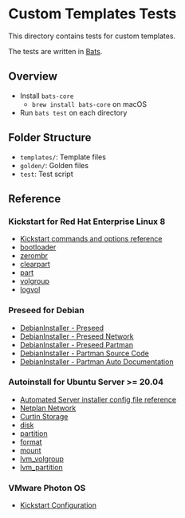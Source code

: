 <!--
Copyright 2023 Broadcom. All rights reserved.
SPDX-License-Identifier: BSD-2
-->

# Custom Templates Tests

This directory contains tests for custom templates.

The tests are written in [Bats](https://bats-core.readthedocs.io/en/stable/).

## Overview

- Install `bats-core`
  - `brew install bats-core` on macOS
- Run `bats test` on each directory

## Folder Structure

- `templates/`: Template files
- `golden/`: Golden files
- `test`: Test script

## Reference

### Kickstart for Red Hat Enterprise Linux 8

- [Kickstart commands and options reference](https://access.redhat.com/documentation/en-us/red_hat_enterprise_linux/8/html/system_design_guide/kickstart-commands-and-options-reference_system-design-guide#kickstart-commands-for-installation-program-configuration-and-flow-control_kickstart-commands-and-options-reference)
- [bootloader](https://access.redhat.com/documentation/en-us/red_hat_enterprise_linux/8/html/system_design_guide/kickstart-commands-and-options-reference_system-design-guide#bootloader-required_kickstart-commands-for-handling-storage)
- [zerombr](https://access.redhat.com/documentation/en-us/red_hat_enterprise_linux/8/html/system_design_guide/kickstart-commands-and-options-reference_system-design-guide#zerombr_kickstart-commands-for-handling-storage)
- [clearpart](https://access.redhat.com/documentation/en-us/red_hat_enterprise_linux/8/html/system_design_guide/kickstart-commands-and-options-reference_system-design-guide#clearpart_kickstart-commands-for-handling-storage)
- [part](https://access.redhat.com/documentation/en-us/red_hat_enterprise_linux/8/html/system_design_guide/kickstart-commands-and-options-reference_system-design-guide#part-or-partition_kickstart-commands-for-handling-storage)
- [volgroup](https://access.redhat.com/documentation/en-us/red_hat_enterprise_linux/8/html/system_design_guide/kickstart-commands-and-options-reference_system-design-guide#volgroup_kickstart-commands-for-handling-storage)
- [logvol](https://access.redhat.com/documentation/en-us/red_hat_enterprise_linux/8/html/system_design_guide/kickstart-commands-and-options-reference_system-design-guide#logvol_kickstart-commands-for-handling-storage)

### Preseed for Debian

- [DebianInstaller - Preseed](https://wiki.debian.org/DebianInstaller/Preseed)
- [DebianInstaller - Preseed Network](https://www.debian.org/releases/stable/amd64/apbs04.en.html#preseed-network)
- [DebianInstaller - Preseed Partman](https://www.debian.org/releases/stable/amd64/apbs04.en.html#preseed-partman)
- [DebianInstaller - Partman Source Code](https://salsa.debian.org/installer-team?filter=Partman)
- [DebianInstaller - Partman Auto Documentation](https://salsa.debian.org/installer-team/debian-installer/-/blob/master/doc/devel/partman-auto-recipe.txt)

### Autoinstall for Ubuntu Server >= 20.04

- [Automated Server installer config file reference](https://ubuntu.com/server/docs/install/autoinstall-reference)
- [Netplan Network](https://netplan.readthedocs.io/en/latest/netplan-yaml/)
- [Curtin Storage](https://curtin.readthedocs.io/en/latest/topics/storage.html)
- [disk](https://curtin.readthedocs.io/en/latest/topics/storage.html#disk-command)
- [partition](https://curtin.readthedocs.io/en/latest/topics/storage.html#partition-command)
- [format](https://curtin.readthedocs.io/en/latest/topics/storage.html#format-command)
- [mount](https://curtin.readthedocs.io/en/latest/topics/storage.html#mount-command)
- [lvm_volgroup](https://curtin.readthedocs.io/en/latest/topics/storage.html#lvm-volgroup-command)
- [lvm_partition](https://curtin.readthedocs.io/en/latest/topics/storage.html#lvm-partition-command)

### VMware Photon OS

- [Kickstart Configuration](https://github.com/vmware/photon-os-installer/blob/master/photon_installer/ks_config.txt)
